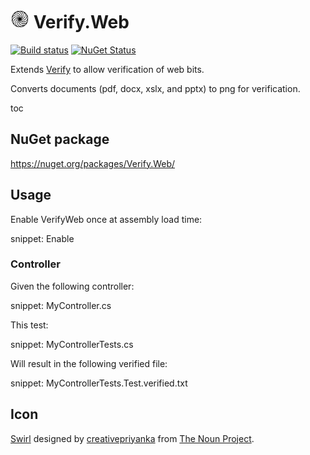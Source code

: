 # <img src="/src/icon.png" height="30px"> Verify.Web

[![Build status](https://ci.appveyor.com/api/projects/status/7k8hh0guut2ioak2?svg=true)](https://ci.appveyor.com/project/SimonCropp/verify-web)
[![NuGet Status](https://img.shields.io/nuget/v/Verify.Web.svg)](https://www.nuget.org/packages/Verify.Web/)

Extends [Verify](https://github.com/SimonCropp/Verify) to allow verification of web bits.

Converts documents (pdf, docx, xslx, and pptx) to png for verification.


toc


## NuGet package

https://nuget.org/packages/Verify.Web/


## Usage

Enable VerifyWeb once at assembly load time:

snippet: Enable


### Controller

Given the following controller:

snippet: MyController.cs

This test:

snippet: MyControllerTests.cs

Will result in the following verified file:

snippet: MyControllerTests.Test.verified.txt


## Icon

[Swirl](https://thenounproject.com/term/swirl/1568686/) designed by [creativepriyanka](https://thenounproject.com/creativepriyanka) from [The Noun Project](https://thenounproject.com/creativepriyanka).